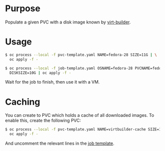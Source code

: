 # Purpose

Populate a given PVC with a disk image known by [virt-builder](http://libguestfs.org/virt-builder.1.html).

# Usage

```bash
$ oc process --local -f pvc-template.yaml NAME=fedora-28 SIZE=11G | \
  oc apply -f -

$ oc process --local -f job-template.yaml OSNAME=fedora-28 PVCNAME=fedora-28 \
  DISKSIZE=10G | oc apply -f -
```

Wait for the job to finish, then use it with a VM.


# Caching

You can create to PVC which holds a cache of all downloaded images. To enable
this, create the following PVC:

```bash
$ oc process --local -f pvc-template.yaml NAME=virtbuilder-cache SIZE=10G | \
  oc apply -f -
```

And uncomment the relevant lines in the [job template](job-template.yaml).
